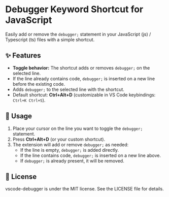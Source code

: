 # Debugger Keyword Shortcut for JavaScript

Easily add or remove the `debugger;` statement in your JavaScript (js) / Typescript (ts) files with a simple shortcut.

## ✨ Features

- **Toggle behavior:** The shortcut adds or removes `debugger;` on the selected line.
- If the line already contains code, `debugger;` is inserted on a new line before the existing code.
- Adds `debugger;` to the selected line with the shortcut.
- Default shortcut: **Ctrl+Alt+D** (customizable in VS Code keybindings: `Ctrl+K Ctrl+S`).

## 🚀 Usage

1. Place your cursor on the line you want to toggle the `debugger;` statement.
2. Press **Ctrl+Alt+D** (or your custom shortcut).
3. The extension will add or remove `debugger;` as needed:
   - If the line is empty, `debugger;` is added directly.
   - If the line contains code, `debugger;` is inserted on a new line above.
   - If `debugger;` is already present, it will be removed.

## 📄 License

vscode-debugger is under the MIT license. See the LICENSE file for details.
